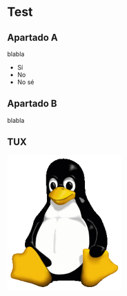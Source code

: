 # Test

## Apartado A

blabla

- Sí
- No
- No sé

## Apartado B

blabla

## TUX

!["Imagen del pingüino de Ubuntu"](/TUX.png)
